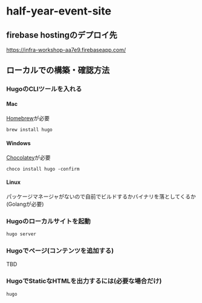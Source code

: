 # half-year-event-site

## firebase hostingのデプロイ先
https://infra-workshop-aa7e9.firebaseapp.com/

## ローカルでの構築・確認方法

### HugoのCLIツールを入れる

#### Mac
[Homebrew](https://brew.sh/index_ja)が必要

```sh
brew install hugo
```

#### Windows
[Chocolatey](https://www.cresco.co.jp/blog/entry/2127/)が必要

```posh
choco install hugo -confirm
```

#### Linux
パッケージマネージャがないので自前でビルドするかバイナリを落としてくるか(Golangが必要)

### Hugoのローカルサイトを起動

```sh
hugo server
```

### Hugoでページ(コンテンツを追加する)

TBD

### HugoでStaticなHTMLを出力するには(必要な場合だけ)

```sh
hugo
```
